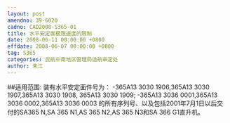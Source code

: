 ```yaml
---
layout: post
amendno: 39-6020
cadno: CAD2008-S365-01
title: 水平安定面极限速度的限制
date: 2008-06-11 00:00:00 +0800
effdate: 2008-06-07 00:00:00 +0800
tag: S365
categories: 民航中南地区管理局适航审定处
author: 朱江
---
```


##适用范围:
装有水平安定面件号为：
-365A13 3030 1906,365A13 3030 1907,365A13 3030 1908, 365A13 3030 1909;
-365A13 3036 0001,365A13 3036 0002,365A13 3036 0003 的所有序列号、以及包括2001年7月1日以后交付的SA365 N,SA 365 N1,AS 365 N2,AS 365 N3和SA 366 G1直升机。

